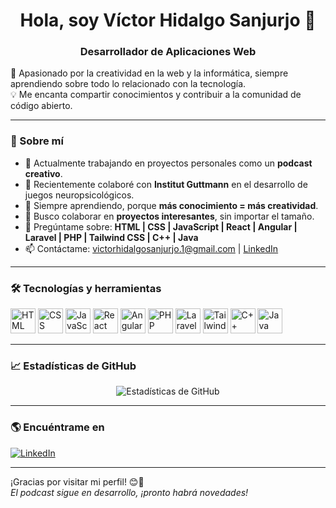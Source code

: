 <!-- Encabezado principal con nombre y breve presentación -->
<h1 align="center">Hola, soy Víctor Hidalgo Sanjurjo 👋</h1>
<h3 align="center">Desarrollador de Aplicaciones Web</h3>

<!-- Descripción breve -->
🎯 Apasionado por la creatividad en la web y la informática, siempre aprendiendo sobre todo lo relacionado con la tecnología.  
💡 Me encanta compartir conocimientos y contribuir a la comunidad de código abierto.

---

### 🚀 Sobre mí
- 🔭 Actualmente trabajando en proyectos personales como un **podcast creativo**.  
- 🧠 Recientemente colaboré con **Institut Guttmann** en el desarrollo de juegos neuropsicológicos.  
- 🌱 Siempre aprendiendo, porque **más conocimiento = más creatividad**.  
- 👯 Busco colaborar en **proyectos interesantes**, sin importar el tamaño.  
- 💬 Pregúntame sobre: **HTML | CSS | JavaScript | React | Angular | Laravel | PHP | Tailwind CSS | C++ | Java**  
- 📫 Contáctame: [victorhidalgosanjurjo.1@gmail.com](mailto:victorhidalgosanjurjo.1@gmail.com) | [LinkedIn](https://www.linkedin.com/in/vichidsan/)

---

### 🛠️ Tecnologías y herramientas
<p align="left">
  <img src="https://cdn.jsdelivr.net/gh/devicons/devicon/icons/html5/html5-original.svg" alt="HTML" width="40" height="40"/>
  <img src="https://cdn.jsdelivr.net/gh/devicons/devicon/icons/css3/css3-original.svg" alt="CSS" width="40" height="40"/>
  <img src="https://cdn.jsdelivr.net/gh/devicons/devicon/icons/javascript/javascript-original.svg" alt="JavaScript" width="40" height="40"/>
  <img src="https://cdn.jsdelivr.net/gh/devicons/devicon/icons/react/react-original.svg" alt="React" width="40" height="40"/>
  <img src="https://cdn.jsdelivr.net/gh/devicons/devicon/icons/angularjs/angularjs-original.svg" alt="Angular" width="40" height="40"/>
  <img src="https://cdn.jsdelivr.net/gh/devicons/devicon/icons/php/php-original.svg" alt="PHP" width="40" height="40"/>
  <img src="https://cdn.simpleicons.org/laravel/FF2D20" alt="Laravel" width="40" height="40"/>
  <img src="https://cdn.simpleicons.org/tailwindcss/06B6D4" alt="Tailwind CSS" width="40" height="40"/>
  <img src="https://cdn.jsdelivr.net/gh/devicons/devicon/icons/cplusplus/cplusplus-original.svg" alt="C++" width="40" height="40"/>
  <img src="https://cdn.jsdelivr.net/gh/devicons/devicon/icons/java/java-original.svg" alt="Java" width="40" height="40"/>
</p>

---

### 📈 Estadísticas de GitHub
<p align="center">
  <img src="https://github-readme-stats.vercel.app/api?username=Vixtor120&show_icons=true&theme=radical" alt="Estadísticas de GitHub" />
</p>

---

### 🌎 Encuéntrame en
[![LinkedIn](https://img.shields.io/badge/LinkedIn-Profile-blue?logo=linkedin)](https://www.linkedin.com/in/vichidsan/)

---

¡Gracias por visitar mi perfil! 😊🚀  
*El podcast sigue en desarrollo, ¡pronto habrá novedades!*
